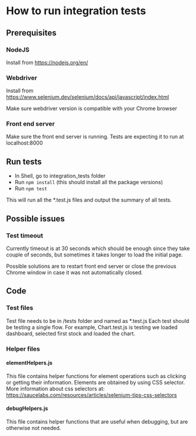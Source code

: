 # How to run integration tests 

## Prerequisites

### NodeJS
Install from https://nodejs.org/en/

### Webdriver

Install from https://www.selenium.dev/selenium/docs/api/javascript/index.html

Make sure webdriver version is compatible with your Chrome browser

### Front end server

Make sure the front end server is running. Tests are expecting it to run at localhost:8000

## Run tests
- In Shell, go to integration_tests folder
- Run `npm install` (this should install all the package versions)
- Run `npm test`

This will run all the *.test.js files and output the summary of all tests.

## Possible issues

### Test timeout

Currently timeout is at 30 seconds which should be enough since they take couple of seconds, but sometimes it takes longer to load the initial page.

Possible solutions are to restart front end server or close the previous Chrome window in case it was not automatically closed.

## Code
### Test files

Test file needs to be in /tests folder and named as *.test.js
Each test should be testing a single flow. For example, Chart.test.js is testing we loaded dashboard, selected first stock and loaded the chart.

### Helper files

#### elementHelpers.js

This file contains helper functions for element operations such as clicking or getting their information. Elements are obtained by using CSS selector. More information about css selectors at: https://saucelabs.com/resources/articles/selenium-tips-css-selectors

#### debugHelpers.js

This file contains helper functions that are useful when debugging, but are otherwise not needed.


